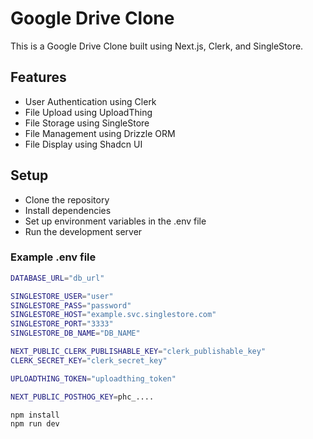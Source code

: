 # Google Drive Clone

This is a Google Drive Clone built using Next.js, Clerk, and SingleStore.

## Features

- User Authentication using Clerk
- File Upload using UploadThing
- File Storage using SingleStore
- File Management using Drizzle ORM
- File Display using Shadcn UI

## Setup

- Clone the repository
- Install dependencies
- Set up environment variables in the .env file
- Run the development server

### Example .env file

```bash
DATABASE_URL="db_url"

SINGLESTORE_USER="user"
SINGLESTORE_PASS="password"
SINGLESTORE_HOST="example.svc.singlestore.com"
SINGLESTORE_PORT="3333"
SINGLESTORE_DB_NAME="DB_NAME"

NEXT_PUBLIC_CLERK_PUBLISHABLE_KEY="clerk_publishable_key"
CLERK_SECRET_KEY="clerk_secret_key"

UPLOADTHING_TOKEN="uploadthing_token"

NEXT_PUBLIC_POSTHOG_KEY=phc_....
```

```bash
npm install
npm run dev
```
